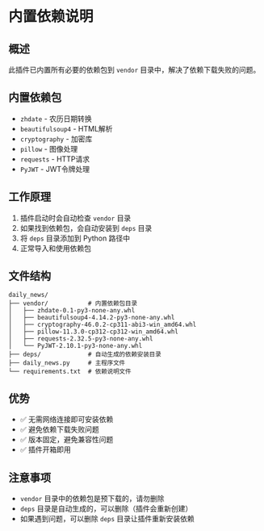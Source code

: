 # 内置依赖说明

## 概述

此插件已内置所有必要的依赖包到 `vendor` 目录中，解决了依赖下载失败的问题。

## 内置依赖包

- `zhdate` - 农历日期转换
- `beautifulsoup4` - HTML解析
- `cryptography` - 加密库
- `pillow` - 图像处理
- `requests` - HTTP请求
- `PyJWT` - JWT令牌处理

## 工作原理

1. 插件启动时会自动检查 `vendor` 目录
2. 如果找到依赖包，会自动安装到 `deps` 目录
3. 将 `deps` 目录添加到 Python 路径中
4. 正常导入和使用依赖包

## 文件结构

```
daily_news/
├── vendor/           # 内置依赖包目录
│   ├── zhdate-0.1-py3-none-any.whl
│   ├── beautifulsoup4-4.14.2-py3-none-any.whl
│   ├── cryptography-46.0.2-cp311-abi3-win_amd64.whl
│   ├── pillow-11.3.0-cp312-cp312-win_amd64.whl
│   ├── requests-2.32.5-py3-none-any.whl
│   └── PyJWT-2.10.1-py3-none-any.whl
├── deps/             # 自动生成的依赖安装目录
├── daily_news.py     # 主程序文件
└── requirements.txt  # 依赖说明文件
```

## 优势

- ✅ 无需网络连接即可安装依赖
- ✅ 避免依赖下载失败问题
- ✅ 版本固定，避免兼容性问题
- ✅ 插件开箱即用

## 注意事项

- `vendor` 目录中的依赖包是预下载的，请勿删除
- `deps` 目录是自动生成的，可以删除（插件会重新创建）
- 如果遇到问题，可以删除 `deps` 目录让插件重新安装依赖
